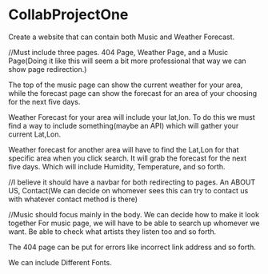 # CollabProjectOne
Create a website that can contain both Music and Weather Forecast.

//Must include three pages. 404 Page, Weather Page, and a Music Page(Doing it like this will seem a bit more professional that way we can show page redirection.)

The top of the music page can show the current weather for your area, while the forecast page can show the forecast for an area of your choosing for the next five days.

Weather Forecast for your area will include your lat,lon. To do this we must find a way to include something(maybe an API) which will gather your current Lat,Lon.

Weather forecast for another area will have to find the Lat,Lon for that specific area when you click search.  It will grab the forecast for the next five days. Which will include Humidity, Temperature, and so forth.

//I believe it should have a navbar for both redirecting to pages. An ABOUT US, Contact(We can decide on whomever sees this can try to contact us with whatever contact method is there) 

//Music should focus mainly in the body. We can decide how to make it look together
For music page, we will have to be able to search up whomever we want.
Be able to check what artists they listen too and so forth.

The 404 page can be put for errors like incorrect link address and so forth.

We can include Different Fonts.
